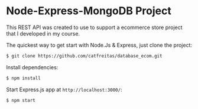 # Node-Express-MongoDB Project

This REST API was created to use to support a ecommerce store project that I developed in my course.

The quickest way to get start with Node.Js & Express, just clone the project:

```bash
$ git clone https://github.com/catfreitas/database_ecom.git
```

Install dependencies:

```bash
$ npm install
```

Start Express.js app at `http://localhost:3000/`:

```bash
$ npm start
```
